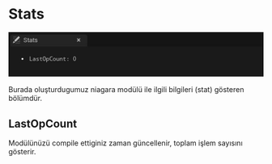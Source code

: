 # Stats
<img src="../../../Dosyalar/Niagara_Module_Editor_Stats.jpg">


Burada oluşturdugumuz niagara modülü ile ilgili bilgileri (stat) gösteren bölümdür.


## LastOpCount
Modülünüzü compile ettiginiz zaman güncellenir, toplam işlem sayısını gösterir.
